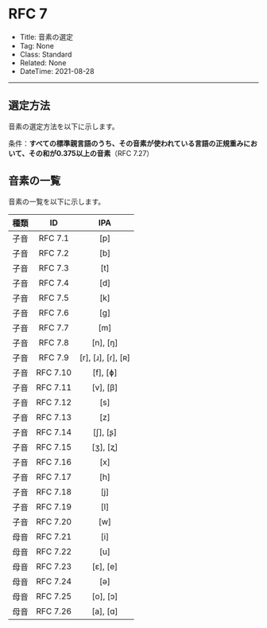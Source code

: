 # RFC 7

- Title: 音素の選定
- Tag: None
- Class: Standard
- Related: None
- DateTime: 2021-08-28

---

## 選定方法

音素の選定方法を以下に示します。

条件：**すべての標準親言語のうち、その音素が使われている言語の正規重みにおいて、その和が0.375以上の音素**（RFC 7.27）

## 音素の一覧

音素の一覧を以下に示します。

| 種類  |    ID    |        IPA         |
| :---: | :------: | :----------------: |
| 子音  | RFC 7.1  |        [p]         |
| 子音  | RFC 7.2  |        [b]         |
| 子音  | RFC 7.3  |        [t]         |
| 子音  | RFC 7.4  |        [d]         |
| 子音  | RFC 7.5  |        [k]         |
| 子音  | RFC 7.6  |        [g]         |
| 子音  | RFC 7.7  |        [m]         |
| 子音  | RFC 7.8  |      [n], [ŋ]      |
| 子音  | RFC 7.9  | [r], [ɹ], [ɾ], [ʀ] |
| 子音  | RFC 7.10 |      [f], [ɸ]      |
| 子音  | RFC 7.11 |      [v], [β]      |
| 子音  | RFC 7.12 |        [s]         |
| 子音  | RFC 7.13 |        [z]         |
| 子音  | RFC 7.14 |      [ʃ], [ʂ]      |
| 子音  | RFC 7.15 |      [ʒ], [ʐ]      |
| 子音  | RFC 7.16 |        [x]         |
| 子音  | RFC 7.17 |        [h]         |
| 子音  | RFC 7.18 |        [j]         |
| 子音  | RFC 7.19 |        [l]         |
| 子音  | RFC 7.20 |        [w]         |
| 母音  | RFC 7.21 |        [i]         |
| 母音  | RFC 7.22 |        [u]         |
| 母音  | RFC 7.23 |      [ɛ], [e]      |
| 母音  | RFC 7.24 |        [ə]         |
| 母音  | RFC 7.25 |      [o], [ɔ]      |
| 母音  | RFC 7.26 |      [a], [ɑ]      |

